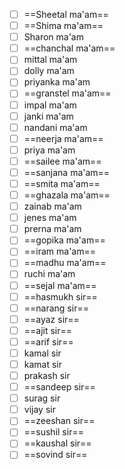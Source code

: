 - [ ] ==Sheetal ma'am==
- [ ] ==Shima ma'am==
- [ ] Sharon ma'am
- [ ] ==chanchal ma'am==
- [ ] mittal ma'am
- [ ] dolly ma'am
- [ ] priyanka ma'am
- [ ] ==granstel ma'am==
- [ ] impal ma'am
- [ ] janki ma'am
- [ ] nandani ma'am
- [ ] ==neerja ma'am==
- [ ] priya ma'am
- [ ] ==sailee ma'am==
- [ ] ==sanjana ma'am==
- [ ] ==smita ma'am==
- [ ] ==ghazala ma'am==
- [ ] zainab ma'am
- [ ] jenes ma'am
- [ ] prerna ma'am
- [ ] ==gopika ma'am==
- [ ] ==iram ma'am==
- [ ] ==madhu ma'am==
- [ ] ruchi ma'am
- [ ] ==sejal ma'am==
- [ ] ==hasmukh sir==
- [ ] ==narang sir==
- [ ] ==ayaz sir==
- [ ] ==ajit sir==
- [ ] ==arif sir==
- [ ] kamal sir
- [ ] kamat sir
- [ ] prakash sir
- [ ] ==sandeep sir==
- [ ] surag sir
- [ ] vijay sir
- [ ] ==zeeshan sir==
- [ ] ==sushil sir==
- [ ] ==kaushal sir==
- [ ] ==sovind sir== 